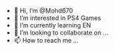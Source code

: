 - 👋 Hi, I’m @Mohd670
- 👀 I’m interested in PS4 Games
- 🌱 I’m currently learning EN
- 💞️ I’m looking to collaborate on ...
- 📫 How to reach me ...

<!---
Mohd670/Mohd670 is a ✨ special ✨ repository because its `README.md` (this file) appears on your GitHub profile.
You can click the Preview link to take a look at your changes.
--->
